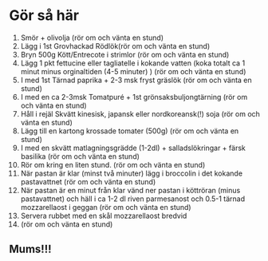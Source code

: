 # Gör så här

1. Smör + olivolja (rör om och vänta en stund)
2. Lägg i 1st Grovhackad Rödlök(rör om och vänta en stund)
3. Bryn 500g Kött/Entrecote i strimlor (rör om och vänta en stund)
4. Lägg 1 pkt fettucine eller tagliatelle i kokande vatten (koka totalt ca 1 minut minus orginaltiden (4-5 minuter) ) (rör om och vänta en stund)
5. I med 1st Tärnad paprika + 2-3 msk fryst gräslök (rör om och vänta en stund)
6. I med en ca 2-3msk Tomatpuré + 1st grönsaksbuljongtärning (rör om och vänta en stund)
7. Håll i rejäl Skvätt kinesisk, japansk eller nordkoreansk(!) soja (rör om och vänta en stund)
8. Lägg till en kartong krossade tomater (500g) (rör om och vänta en stund)
9. I med en skvätt matlagningsgrädde (1-2dl) + salladslökringar + färsk basilika (rör om och vänta en stund)
10. Rör om kring en liten stund. (rör om och vänta en stund)
11. När pastan är klar (minst två minuter) lägg i broccolin i det kokande pastavattnet (rör om och vänta en stund)
12. När pastan är en minut från klar vänd ner pastan i köttröran (minus pastavattnet) och häll i ca 1-2 dl riven parmesanost och 0.5-1 tärnad mozzarellaost i geggan (rör om och vänta en stund)
13. Servera rubbet med en skål mozzarellaost bredvid
14. (rör om och vänta en stund)

## Mums!!!
